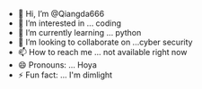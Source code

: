 - 👋 Hi, I’m @Qiangda666
- 👀 I’m interested in ... coding 
- 🌱 I’m currently learning ... python
- 💞️ I’m looking to collaborate on ...cyber security
- 📫 How to reach me ... not available right now
- 😄 Pronouns: ... Hoya
- ⚡ Fun fact: ... I'm dimlight

<!---
Qiangda666/Qiangda666 is a ✨ special ✨ repository because its `README.md` (this file) appears on your GitHub profile.
You can click the Preview link to take a look at your changes.
--->
